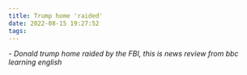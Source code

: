 ```yaml
---
title: Trump home 'raided'
date: 2022-08-15 19:27:52
tags:
---
```


\- _Donald trump home raided by the FBI, this is news review from bbc learning english_
